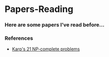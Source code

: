 # Papers-Reading
### Here are some papers I’ve read before...

### References
- [Karp's 21 NP-complete problems](https://en.wikipedia.org/wiki/Karp%27s_21_NP-complete_problems)

